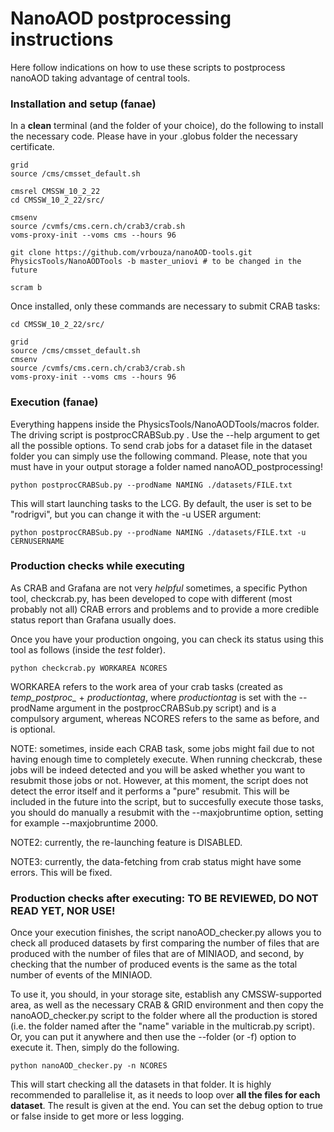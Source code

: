 # NanoAOD postprocessing instructions
Here follow indications on how to use these scripts to postprocess nanoAOD taking advantage of central tools.

### Installation and setup (fanae)
In a **clean** terminal (and the folder of your choice), do the following to install the necessary code. Please have in your .globus folder the necessary certificate.

```
grid
source /cms/cmsset_default.sh

cmsrel CMSSW_10_2_22
cd CMSSW_10_2_22/src/

cmsenv
source /cvmfs/cms.cern.ch/crab3/crab.sh
voms-proxy-init --voms cms --hours 96

git clone https://github.com/vrbouza/nanoAOD-tools.git PhysicsTools/NanoAODTools -b master_uniovi # to be changed in the future

scram b
```

Once installed, only these commands are necessary to submit CRAB tasks:

```
cd CMSSW_10_2_22/src/

grid
source /cms/cmsset_default.sh
cmsenv
source /cvmfs/cms.cern.ch/crab3/crab.sh
voms-proxy-init --voms cms --hours 96
```

### Execution (fanae)
Everything happens inside the PhysicsTools/NanoAODTools/macros folder. The driving script is postprocCRABSub.py . Use the --help argument to get all the possible options. To send crab jobs for a dataset file in the dataset folder you can simply use the following command. Please, note that you must have in your output storage a folder named nanoAOD_postprocessing!

```
python postprocCRABSub.py --prodName NAMING ./datasets/FILE.txt
```

This will start launching tasks to the LCG. By default, the user is set to be "rodrigvi", but you can change it with the -u USER argument:

```
python postprocCRABSub.py --prodName NAMING ./datasets/FILE.txt -u CERNUSERNAME
```

### Production checks while executing
As CRAB and Grafana are not very *helpful* sometimes, a specific Python tool, checkcrab.py, has been developed to cope with different (most probably not all) CRAB errors and problems and to provide a more credible status report than Grafana usually does.

Once you have your production ongoing, you can check its status using this tool as follows (inside the *test* folder).
```
python checkcrab.py WORKAREA NCORES
```
WORKAREA refers to the work area of your crab tasks (created as *temp_postproc_* + *productiontag*, where *productiontag* is set with the --prodName argument in the postprocCRABSub.py script) and is a compulsory argument, whereas NCORES refers to the same as before, and is optional.

NOTE: sometimes, inside each CRAB task, some jobs might fail due to not having enough time to completely execute. When running checkcrab, these jobs will be indeed detected and you will be asked whether you want to resubmit those jobs or not. However, at this moment, the script does not detect the error itself and it performs a "pure" resubmit. This will  be included in the future into the script, but to succesfully execute those tasks, you should do manually a resubmit with the --maxjobruntime option, setting for example --maxjobruntime 2000.

NOTE2: currently, the re-launching feature is DISABLED.

NOTE3: currently, the data-fetching from crab status might have some errors. This will be fixed.


### Production checks after executing: TO BE REVIEWED, DO NOT READ YET, NOR USE!
Once your execution finishes, the script nanoAOD_checker.py allows you to check all produced datasets by first comparing the number of files that are produced with the number of files that are of MINIAOD, and second, by checking that the number of produced events is the same as the total number of events of the MINIAOD.

To use it, you should, in your storage site, establish any CMSSW-supported area, as well as the necessary CRAB & GRID environment and then copy the nanoAOD_checker.py script to the folder where all the production is stored (i.e. the folder named after the "name" variable in the multicrab.py script). Or, you can put it anywhere and then use the --folder (or -f) option to execute it. Then, simply do the following.
```
python nanoAOD_checker.py -n NCORES
```
This will start checking all the datasets in that folder. It is highly recommended to parallelise it, as it needs to loop over **all the files for each dataset**. The result is given at the end. You can set the debug option to true or false inside to get more or less logging.


